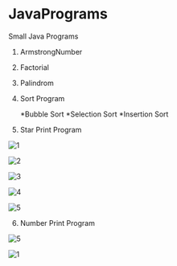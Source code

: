# JavaPrograms
Small Java Programs

1. ArmstrongNumber

2. Factorial

3. Palindrom

4. Sort Program

     *Bubble Sort
     *Selection Sort
     *Insertion Sort
		 
5. Star Print Program

![1](https://user-images.githubusercontent.com/8094093/28255953-ed737c12-6ada-11e7-9b55-f906fdbd2a74.jpg)

![2](https://user-images.githubusercontent.com/8094093/28256225-c31114c2-6add-11e7-9a4e-abf96d627bb5.jpg)

![3](https://user-images.githubusercontent.com/8094093/28256222-c308e8a6-6add-11e7-8fd8-8023495015e7.jpg)

![4](https://user-images.githubusercontent.com/8094093/28256224-c30e1556-6add-11e7-9a48-8b3e5fde97b1.jpg)

![5](https://user-images.githubusercontent.com/8094093/28262618-45ae39b4-6b01-11e7-87b2-5a629d69de0f.jpg)

6. Number Print Program

![5](https://user-images.githubusercontent.com/8094093/28256223-c30cb4cc-6add-11e7-8a3d-26031564aef2.jpg)

![1](https://user-images.githubusercontent.com/8094093/28262727-bc287cee-6b01-11e7-9b48-18295162efa3.jpg)



     
